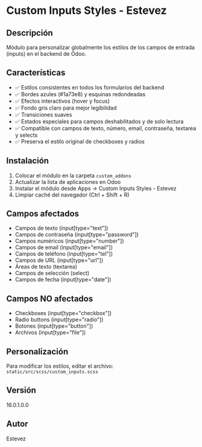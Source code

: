 # Custom Inputs Styles - Estevez

## Descripción
Módulo para personalizar globalmente los estilos de los campos de entrada (inputs) en el backend de Odoo.

## Características
- ✅ Estilos consistentes en todos los formularios del backend
- ✅ Bordes azules (#1a73e8) y esquinas redondeadas
- ✅ Efectos interactivos (hover y focus) 
- ✅ Fondo gris claro para mejor legibilidad
- ✅ Transiciones suaves
- ✅ Estados especiales para campos deshabilitados y de solo lectura
- ✅ Compatible con campos de texto, número, email, contraseña, textarea y selects
- ✅ Preserva el estilo original de checkboxes y radios

## Instalación
1. Colocar el módulo en la carpeta `custom_addons`
2. Actualizar la lista de aplicaciones en Odoo
3. Instalar el módulo desde Apps → Custom Inputs Styles - Estevez
4. Limpiar caché del navegador (Ctrl + Shift + R)

## Campos afectados
- Campos de texto (input[type="text"])
- Campos de contraseña (input[type="password"])  
- Campos numéricos (input[type="number"])
- Campos de email (input[type="email"])
- Campos de teléfono (input[type="tel"])
- Campos de URL (input[type="url"])
- Áreas de texto (textarea)
- Campos de selección (select)
- Campos de fecha (input[type="date"])

## Campos NO afectados
- Checkboxes (input[type="checkbox"])
- Radio buttons (input[type="radio"])
- Botones (input[type="button"])
- Archivos (input[type="file"])

## Personalización
Para modificar los estilos, editar el archivo:
`static/src/scss/custom_inputs.scss`

## Versión
16.0.1.0.0

## Autor
Estevez
